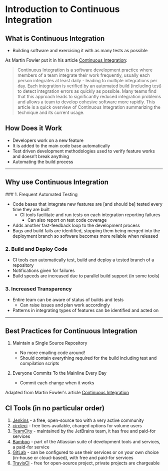 # Introduction to Continuous Integration

## What is Continuous Integration

- Building software and exercising it with as many tests as possible

As Martin Fowler put it in his article [Continuous Integration](http://martinfowler.com/articles/continuousIntegration.html):

>Continuous Integration is a software development practice where members of a team integrate their work frequently, usually each person integrates at least daily - leading to multiple integrations per day. Each integration is verified by an automated build (including test) to detect integration errors as quickly as possible. Many teams find that this approach leads to significantly reduced integration problems and allows a team to develop cohesive software more rapidly. This article is a quick overview of Continuous Integration summarizing the technique and its current usage.

## How Does it Work

- Developers work on a new feature
- It is added to the main code base automatically
- Test driven development methodologies used to verify feature works and doesn’t break anything
- Automating the build process

---

## Why use Continuous Integration

### 1. Frequent Automated Testing

- Code bases that integrate new features are [and should be] tested every time they are built
  - CI tools facilitate and run tests on each integration reporting failures
    - Can also report on test code coverage
- Adds another fast-feedback loop to the development process
- Bugs and build fails are identified, stopping them being merged into the deployment branch so software becomes more reliable when released

### 2. Build and Deploy Code

- CI tools can automatically test, build and deploy a tested branch of a repository
- Notifications given for failures
- Build speeds are increased due to parallel build support (in some tools)

### 3. Increased Transparency

- Entire team can be aware of status of builds and tests
  - Can raise issues and plan work accordingly
- Patterns in integrating types of features can be identified and acted on

---

## Best Practices for Continuous Integration

1. Maintain a Single Source Repository

   - No more emailing code around!
   - Should contain everything required for the build including test and compilation scripts

2. Everyone Commits To the Mainline Every Day

   - Commit each change when it works

Adapted from Martin Fowler's article [Continuous Integration](http://martinfowler.com/articles/continuousIntegration.html)

## CI Tools (in no particular order)

1. [Jenkins](https://jenkins.io/) - a free, open-source too with a very active community
2. [circleci](https://circleci.com) - free tiers available, charged options for volume users
3. [TeamCity](https://www.jetbrains.com/teamcity/) - maintained by the JetBrains team, it has free and paid-for services
4. [Bamboo](https://www.atlassian.com/software/bamboo) - part of the Atlassian suite of development tools and services, a paid-for service
5. [GitLab](https://gitlab.com/) - can be configured to use their services or on your own choice (in-house or cloud-based), with free and paid-for services
6. [TravisCI](https://travis-ci.com) - free for open-source project, private projects are chargeable
